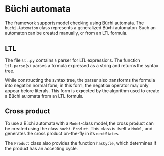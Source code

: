 # Büchi automata
The framework supports model checking using Büchi automata. The
`buchi.Automaton` class represents a generalized Büchi automaton. Such an
automaton can be created manually, or from an LTL formula.

## LTL
The file `ltl.py` contains a parser for LTL expressions. The function
`ltl.parse(s)` parses a formula expressed as a string and returns the syntax
tree.

While constructing the syntax tree, the parser also transforms the formula into
negation normal form; in this form, the negation operator may only appear
before literals. This form is expected by the algorithm used to create a Büchi
automata from an LTL formula.

## Cross product
To use a Büchi automata with a `Model`-class model, the cross product can be
created using the class `buchi.Product`. This class is itself a `Model`, and
generates the cross product on-the-fly in its `nextStates`.

The `Product` class also provides the function `hasCycle`, which determines
if the product has an accepting cycle.
